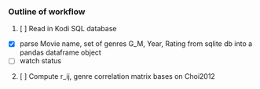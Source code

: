### Outline of workflow
1. [ ] Read in Kodi SQL database
  - [x] parse Movie name, set of genres G_M, Year, Rating from sqlite db into
    a pandas dataframe object
  - [ ] watch status

2. [ ] Compute r_ij, genre correlation matrix bases on Choi2012
